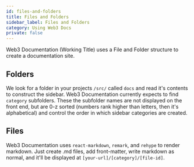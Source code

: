 ```yaml
---
id: files-and-folders
title: Files and Folders
sidebar_label: Files and Folders
category: Using Web3 Docs
private: false
---
```


Web3 Documentation (Working Title) uses a File and Folder structure to create a documentation site.

## Folders

We look for a folder in your projects `/src/` called `docs` and read it's contents to construct the sidebar.
Web3 Documentation currently expects to find `category` subfolders. These the subfolder names are not displayed on the front end, but are 0-z sorted (numbers rank higher than letters, then it's alphabetical) and control the order in which sidebar categories are created.

## Files

Web3 Documentation uses `react-markdown`, `remark`, and `rehype` to render markdown. Just create .md files, add front-matter, write markdown as normal, and it'll be displayed at `[your-url]/[category]/[file-id]`.
